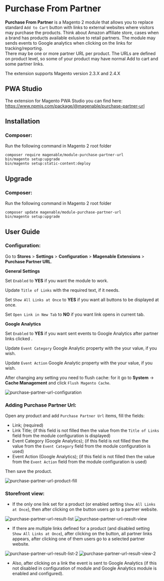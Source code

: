 # Purchase From Partner

**Purchase From Partner** is a Magento 2 module that allows you to replace standard `Add to Cart` button with links to external websites where visitors may purchase the products. Think about Amazon affiliate store, cases when a brand has products available exlusive to retail partners. The module may sends events to Google analytics when clicking on the links for tracking/reporting.<br>
There may be one or more partner URL per product. The URLs are defined on product level, so some of your product may have normal Add to cart and some partner links.

The extension supports Magento version 2.3.X and 2.4.X

## PWA Studio
The extension for Magento PWA Studio you can find here: https://www.npmjs.com/package/@magenable/purchase-partner-url

## Installation

### Composer:

Run the following command in Magento 2 root folder

```
composer require magenable/module-purchase-partner-url
bin/magento setup:upgrade
bin/magento setup:static-content:deploy
```
## Upgrade

### Composer:

Run the following command in Magento 2 root folder

```
composer update magenable/module-purchase-partner-url
bin/magento setup:upgrade
```

## User Guide

### Configuration:

Go to **Stores** > **Settings** > **Configuration** > **Magenable Extensions** > **Purchase Partner URL**.

**General Settings**

Set `Enabled` to **YES** if you want the module to work.

Update `Title of Links` with the required text, if it needs.

Set `Show All Links at Once` to **YES** if you want all buttons to be displayed at once.

Set `Open Link in New Tab` to **NO** if you want link opens in current tab.

**Google Analytics**

Set `Enabled` to **YES** if you want sent events to Google Analytics after partner links clicked .

Update `Event Category` Google Analytic property with the your value, if you wish.

Update `Event Action` Google Analytic property with the your value, if you wish.

After changing any setting you need to flush cache: for it go to **System** -> **Cache Management** and click `Flush Magento Cache`.

![purchase-partner-url-configuration](https://user-images.githubusercontent.com/34573954/131064786-b6c17755-596f-47a7-8f68-15c2ff3276bf.png)

### Adding Purchase Partner Url:

Open any product and add `Purchase Partner Url` items, fill the fields:

- Link; (required)
- Link Title; (if this field is not filled then the value from the `Title of Links` field from the module configuration is displayed)
- Event Category (Google Analytics); (if this field is not filled then the value from the `Event Category` field from the module configuration is used)
- Event Action (Google Analytics); (if this field is not filled then the value from the `Event Action` field from the module configuration is used)

Then save the product.

![purchase-partner-url-product-fill](https://user-images.githubusercontent.com/34573954/130890434-4b452349-5170-41f0-8b85-2d72d164ed90.png)

### Storefront view:

- If the only one link set for a product (or enabled setting `Show All Links at Once`), then after clicking on the button users go to a partner website.

![purchase-partner-url-result-list](https://user-images.githubusercontent.com/34573954/131065580-af76c1df-eecd-4007-a67a-cc99ac64d12c.png)
![purchase-partner-url-result-view](https://user-images.githubusercontent.com/34573954/131065583-a9b30954-298e-4ea6-b17b-6f6d1612d657.png)

- If there are multiple links defined for a product (and disabled setting `Show All Links at Once`), after clicking on the button, all partner links appears, after clicking one of them users go to a selected partner website.

![purchase-partner-url-result-list-2](https://user-images.githubusercontent.com/34573954/131065629-91150165-1fec-4419-83e7-97df49cd602e.png)
![purchase-partner-url-result-view-2](https://user-images.githubusercontent.com/34573954/131065635-dd53d9a2-2c06-46d4-9e75-3708e980959d.png)

- Also, after clicking on a link the event is sent to Google Analytics (if this not disabled in configuration of module and Google Analytics module is enabled and configured).
